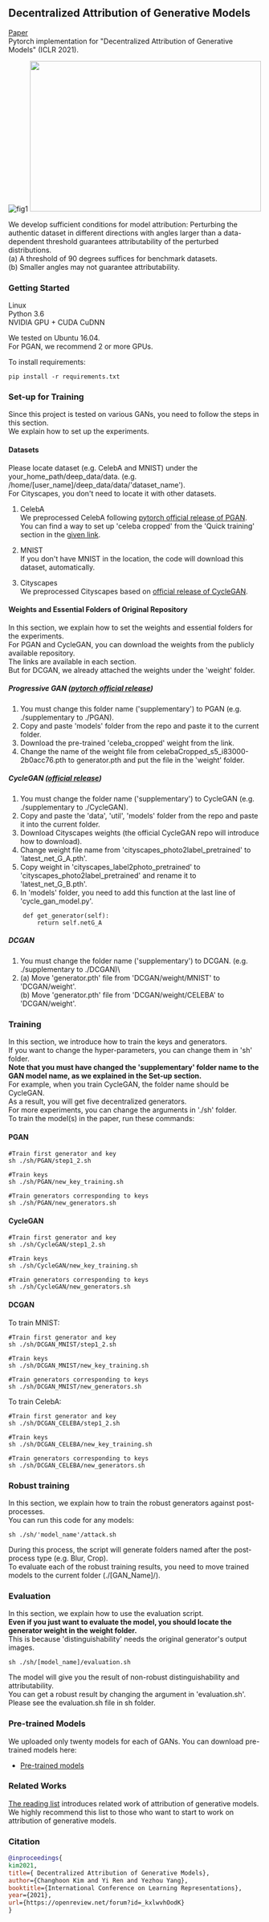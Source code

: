 ## Decentralized Attribution of Generative Models
[Paper](https://arxiv.org/abs/2010.13974)\
Pytorch implementation for "Decentralized Attribution of Generative Models" (ICLR 2021).

![fig1](https://user-images.githubusercontent.com/46791426/111937927-316c9480-8b0c-11eb-92e0-3b1c85e04dfb.png)
<img src = "https://user-images.githubusercontent.com/46791426/111937927-316c9480-8b0c-11eb-92e0-3b1c85e04dfb.png" width="460" height="300">

We develop sufficient conditions for model attribution: Perturbing the authentic dataset in different directions with angles larger than a data-dependent threshold guarantees attributability of the perturbed distributions.\
(a) A threshold of 90 degrees suffices for benchmark datasets. \
(b) Smaller angles may not guarantee attributability.


### Getting Started
Linux \
Python 3.6 \
NVIDIA GPU + CUDA CuDNN

We tested on Ubuntu 16.04.\
For PGAN, we recommend 2 or more GPUs.

To install requirements:

```setup
pip install -r requirements.txt
```

### Set-up for Training
Since this project is tested on various GANs, you need to follow the steps in this section.\
We explain how to set up the experiments.

#### Datasets
Please locate dataset (e.g. CelebA and MNIST) under the your_home_path/deep_data/data. (e.g. /home/[user_name]/deep_data/data/'dataset_name').\
For Cityscapes, you don't need to locate it with other datasets.

1. CelebA\
We preprocessed CelebA following [pytorch official release of PGAN](https://github.com/facebookresearch/pytorch_GAN_zoo).\
You can find a way to set up 'celeba cropped' from the 'Quick training' section in the [given link](https://github.com/facebookresearch/pytorch_GAN_zoo).

2. MNIST\
If you don't have MNIST in the location, the code will download this dataset, automatically. 

3. Cityscapes\
We preprocessed Cityscapes based on [official release of CycleGAN](https://github.com/junyanz/pytorch-CycleGAN-and-pix2pix).


#### Weights and Essential Folders of Original Repository
In this section, we explain how to set the weights and essential folders for the experiments.\
For PGAN and CycleGAN, you can download the weights from the publicly available repository.\
The links are available in each section. \
But for DCGAN, we already attached the weights under the 'weight' folder.


##### Progressive GAN ([pytorch official release](https://github.com/facebookresearch/pytorch_GAN_zoo))
1. You must change this folder name ('supplementary') to PGAN (e.g. ./supplementary to ./PGAN).
2. Copy and paste 'models' folder from the repo and paste it to the current folder.
3. Download the pre-trained 'celeba_cropped' weight from the link. 
4. Change the name of the weight file from celebaCropped_s5_i83000-2b0acc76.pth to generator.pth and put the file in the 'weight' folder.


##### CycleGAN ([official release](https://github.com/junyanz/CycleGAN))
1. You must change the folder name ('supplementary') to CycleGAN (e.g. ./supplementary to ./CycleGAN).
2. Copy and paste the 'data', 'util', 'models' folder from the repo and paste it into the current folder.
3. Download Cityscapes weights (the official CycleGAN repo will introduce how to download).
4. Change weight file name from 'cityscapes_photo2label_pretrained' to 'latest_net_G_A.pth'.
4. Copy weight in 'cityscapes_label2photo_pretrained' to 'cityscapes_photo2label_pretrained' and rename it to 'latest_net_G_B.pth'.
4. In 'models' folder, you need to add this function at the last line of 'cycle_gan_model.py'.
```add
    def get_generator(self):
        return self.netG_A
```


##### DCGAN
1. You must change the folder name ('supplementary') to DCGAN. (e.g. ./supplementary to ./DCGAN)\
2. (a) Move 'generator.pth' file from 'DCGAN/weight/MNIST' to 'DCGAN/weight'.\
   (b) Move 'generator.pth' file from 'DCGAN/weight/CELEBA' to 'DCGAN/weight'.


### Training
In this section, we introduce how to train the keys and generators.\
If you want to change the hyper-parameters, you can change them in 'sh' folder.\
**Note that you must have changed the 'supplementary' folder name to the GAN model name, as we explained in the Set-up section.**\
For example, when you train CycleGAN, the folder name should be CycleGAN. \
As a result, you will get five decentralized generators.\
For more experiments, you can change the arguments in './sh' folder. \
To train the model(s) in the paper, run these commands:

#### PGAN
```
#Train first generator and key
sh ./sh/PGAN/step1_2.sh

#Train keys
sh ./sh/PGAN/new_key_training.sh

#Train generators corresponding to keys
sh ./sh/PGAN/new_generators.sh
```

#### CycleGAN
```
#Train first generator and key
sh ./sh/CycleGAN/step1_2.sh

#Train keys
sh ./sh/CycleGAN/new_key_training.sh

#Train generators corresponding to keys
sh ./sh/CycleGAN/new_generators.sh
```



#### DCGAN
To train MNIST:
```
#Train first generator and key
sh ./sh/DCGAN_MNIST/step1_2.sh

#Train keys
sh ./sh/DCGAN_MNIST/new_key_training.sh

#Train generators corresponding to keys
sh ./sh/DCGAN_MNIST/new_generators.sh
```


To train CelebA:
```
#Train first generator and key
sh ./sh/DCGAN_CELEBA/step1_2.sh

#Train keys
sh ./sh/DCGAN_CELEBA/new_key_training.sh

#Train generators corresponding to keys
sh ./sh/DCGAN_CELEBA/new_generators.sh
```


### Robust training
In this section, we explain how to train the robust generators against post-processes.\
You can run this code for any models:
```Robust Training
sh ./sh/'model_name'/attack.sh
```

During this process, the script will generate folders named after the post-process type (e.g. Blur, Crop).\
To evaluate each of the robust training results, you need to move trained models to the current folder (./[GAN_Name]/).



### Evaluation
In this section, we explain how to use the evaluation script.\
**Even if you just want to evaluate the model, you should locate the generator weight in the weight folder.**\
This is because 'distinguishability' needs the original generator's output images.
```eval
sh ./sh/[model_name]/evaluation.sh
```
The model will give you the result of non-robust distinguishability and attributability.\
You can get a robust result by changing the argument in 'evaluation.sh'.\
Please see the evaluation.sh file in sh folder.


### Pre-trained Models
We uploaded only twenty models for each of GANs.
You can download pre-trained models here:
- [Pre-trained models](https://drive.google.com/drive/folders/1j72a7YtpCM0TJTQz0A4Nr20qPyTj7CHZ?usp=sharing) 


### Related Works
[The reading list](https://github.com/ASU-Active-Perception-Group/awesome_attribution_of_generative_models) introduces related work of attribution of generative models.\
We highly recommend this list to those who want to start to work on attribution of generative models.

### Citation
```bibtex
@inproceedings{
kim2021,
title={ Decentralized Attribution of Generative Models},
author={Changhoon Kim and Yi Ren and Yezhou Yang},
booktitle={International Conference on Learning Representations},
year={2021},
url={https://openreview.net/forum?id=_kxlwvhOodK}
}
```
